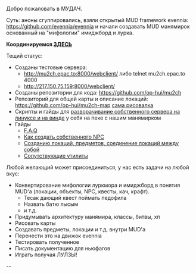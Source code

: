 Добро пожаловать в МУДАЧ.

Суть: аноны сгуппировались, взяли открытый MUD framework evennia: https://github.com/evennia/evennia
и начали создавать MUD манямирок основанный на "мифологии" имиджборд и лурка.

**Координируемся [ЗДЕСЬ](https://titanpad.com/RkdHK6x7He)**

Тещий статус:
  * Созданы тестовые сервера:
    * http://mu2ch.epac.to:8000/webclient/ либо telnet mu2ch.epac.to 4000
    * http://217.150.75.159:8000/webclient/
  * Созданы репозитории для кода: https://github.com/op-hui/mu2ch 
  * Репозиторий для общей карты и описание локаций: https://github.com/op-hui/mu2ch-map [сама рисовалка](http://sourceforge.net/projects/mudmap/)
  * Скрипты и гайды для [разворачивание собственного сервера на линуксе и на винде](https://github.com/op-hui/mu2ch-ci) у себя на пеке с нашим манямирком
  * Гайды 
    * [F.A.Q](https://github.com/op-hui/mu2ch/blob/master/guide/faq.md)
    * [Как создать собственного NPC](https://github.com/op-hui/mu2ch/blob/master/guide/npc.md)
    * [Созданию локаций, предметов, соединение локаций между собой](https://github.com/op-hui/mu2ch/blob/master/guide/builders.md)
    * [Сопутствующие утилиты](https://github.com/op-hui/mu2ch/blob/master/guide/builders.md)


Любой желающий может присоединиться, у нас есть задачи на любой вкус:
  * Конвертирование мифологии луркмора и имиджборд в понятия MUD'a (локации, объекты, NPC, квесты, кач, крафт).
    * Тесак дающий квест поймать педофила
    * Назвать батю лысым
    * и т.д.
  * Придумывать архитектуру манямира, классы, битвы, хп
  * Рисовать карты 
  * Создавать предметы, локации и т.д. внутри MUD'a
  * Перенести это на движок evennia
  * Тестировать полученное
  * Писать документацию для ньюфагов
  * Играть получая ЛУЛЗЫ!

--

